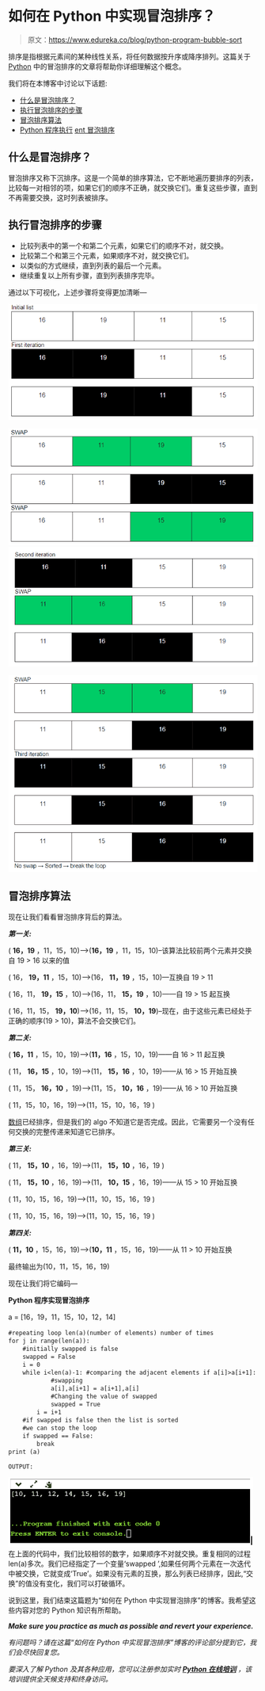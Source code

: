 # 如何在 Python 中实现冒泡排序？

> 原文：<https://www.edureka.co/blog/python-program-bubble-sort>

排序是指根据元素间的某种线性关系，将任何数据按升序或降序排列。这篇关于 [Python](https://www.edureka.co/blog/python-programming-language) 中的冒泡排序的文章将帮助你详细理解这个概念。

我们将在本博客中讨论以下话题:

*   [什么是冒泡排序？](#WhatisBubblesort)
*   [执行冒泡排序的步骤](#StepsforBubble)
*   [冒泡排序算法](#BubbleSortAlgorithm)
*   [Python 程序执行](#PythonProgramtoimplementBubble) [ent 冒泡排序](#PythonProgramtoimplementBubble)

## **什么是冒泡排序？**

冒泡排序又称下沉排序。这是一个简单的排序算法，它不断地遍历要排序的列表，比较每一对相邻的项，如果它们的顺序不正确，就交换它们。重复这些步骤，直到不再需要交换，这时列表被排序。

## **执行冒泡排序的步骤**

*   比较列表中的第一个和第二个元素，如果它们的顺序不对，就交换。
*   比较第二个和第三个元素，如果顺序不对，就交换它们。
*   以类似的方式继续，直到列表的最后一个元素。
*   继续重复以上所有步骤，直到列表排序完毕。

通过以下可视化，上述步骤将变得更加清晰—

![Bubble sort in Python - Edureka](img/13342179d910e83235609badb4a7c227.png)

![Swap-Python Bubble sort - Edureka](img/60c3cec8ec8eaadf4699df9c618e7af8.png) ![Second iteration-Bubble sort in Python - Edureka](img/29dd00c59321b7f622589b99f70d8664.png)

![Third iteration-Bubble sort- Edureka](img/310c180b9b188640c4fe8134bf9d2514.png)

## ****冒泡排序算法****

现在让我们看看冒泡排序背后的算法。

***第一关:***

( **16，19** ，11，15，10)–>(**16，19** ，11，15，10)–该算法比较前两个元素并交换自 19 > 16 以来的值

( 16， **19，11** ，15，10)—>(16， **11，19** ，15，10)—互换自 19 > 11

( 16，11， **19，15** ，10)—>(16，11， **15，19** ，10)——自 19 > 15 起互换

( 16，11，15， **19，10**)–>(16，11，15， **10，19**)–现在，由于这些元素已经处于正确的顺序(19 > 10)，算法不会交换它们。

***第二关:***

( **16，11** ，15，10，19)——>(**11，16** ，15，10，19)——自 16 > 11 起互换

( 11， **16，15** ，10，19)——>(11， **15，16** ，10，19)——从 16 > 15 开始互换

( 11，15， **16，10** ，19)——>(11，15， **10，16** ，19)——从 16 > 10 开始互换

( 11，15，10，16，19)——>(11，15，10，16，19 )

[数组](https://www.edureka.co/blog/2d-arrays-in-python/)已经排序，但是我们的 algo 不知道它是否完成。因此，它需要另一个没有任何交换的完整传递来知道它已排序。

***第三关:***

( 11， **15，10** ，16，19)——>(11， **15，10** ，16，19 )

( 11， **15，10** ，16，19)——>(11， **10，15** ，16，19)——从 15 > 10 开始互换

( 11，10，15，16，19)——>(11，10，15，16，19 )

( 11，10，15，16，19)——>(11，10，15，16，19 )

***第四关:***

( **11，10** ，15，16，19)——>(**10，11** ，15，16，19)——从 11 > 10 开始互换

最终输出为(10，11，15，16，19)

现在让我们将它编码—

**Python 程序实现冒泡排序**

a = [16，19，11，15，10，12，14]

```
#repeating loop len(a)(number of elements) number of times
for j in range(len(a)):
    #initially swapped is false
    swapped = False
    i = 0
    while i<len(a)-1: #comparing the adjacent elements if a[i]>a[i+1]:
            #swapping
            a[i],a[i+1] = a[i+1],a[i]
            #Changing the value of swapped
            swapped = True
        i = i+1
    #if swapped is false then the list is sorted
    #we can stop the loop
    if swapped == False:
        break
print (a)

```

```
OUTPUT: 
```

![Output - Edureka](img/35b5e77f75a95b0f4564f7921f4eb09d.png) 在上面的代码中，我们比较相邻的数字，如果顺序不对就交换。重复相同的过程 len(a)多次。我们已经指定了一个变量‘swapped ’,如果任何两个元素在一次迭代中被交换，它就变成‘True’。如果没有元素的互换，那么列表已经排序，因此,“交换”的值没有变化，我们可以打破循环。

说到这里，我们结束这篇题为“如何在 Python 中实现冒泡排序”的博客。我希望这些内容对您的 Python 知识有所帮助。

***Make sure you practice as much as possible and revert your experience.***

*有问题吗？请在这篇“如何在 Python 中实现冒泡排序”博客的评论部分提到它，我们会尽快回复您。*

*要深入了解 Python 及其各种应用，您可以注册参加实时 **[Python 在线培训](https://www.edureka.co/python)** ，该培训提供全天候支持和终身访问。*